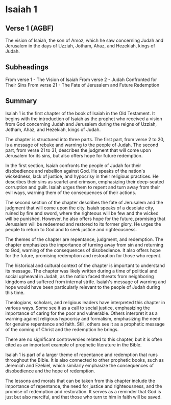 # Isaiah 1

## Verse 1 (AGBF)

The vision of Isaiah, the son of Amoz, which he saw concerning Judah and Jerusalem in the days of Uzziah, Jotham, Ahaz, and Hezekiah, kings of Judah.

## Subheadings

From verse 1 - The Vision of Isaiah
From verse 2 - Judah Confronted for Their Sins
From verse 21 - The Fate of Jerusalem and Future Redemption

## Summary

Isaiah 1 is the first chapter of the book of Isaiah in the Old Testament. It begins with the introduction of Isaiah as the prophet who received a vision from God concerning Judah and Jerusalem during the reigns of Uzziah, Jotham, Ahaz, and Hezekiah, kings of Judah.

The chapter is structured into three parts. The first part, from verse 2 to 20, is a message of rebuke and warning to the people of Judah. The second part, from verse 21 to 31, describes the judgment that will come upon Jerusalem for its sins, but also offers hope for future redemption.

In the first section, Isaiah confronts the people of Judah for their disobedience and rebellion against God. He speaks of the nation's wickedness, lack of justice, and hypocrisy in their religious practices. He describes their sins as scarlet and crimson, emphasizing their deep-seated corruption and guilt. Isaiah urges them to repent and turn away from their evil ways, warning them of the consequences of their actions.

The second section of the chapter describes the fate of Jerusalem and the judgment that will come upon the city. Isaiah speaks of a desolate city, ruined by fire and sword, where the righteous will be few and the wicked will be punished. However, he also offers hope for the future, promising that Jerusalem will be redeemed and restored to its former glory. He urges the people to return to God and to seek justice and righteousness.

The themes of the chapter are repentance, judgment, and redemption. The chapter emphasizes the importance of turning away from sin and returning to God, warning of the consequences of disobedience. It also offers hope for the future, promising redemption and restoration for those who repent.

The historical and cultural context of the chapter is important to understand its message. The chapter was likely written during a time of political and social upheaval in Judah, as the nation faced threats from neighboring kingdoms and suffered from internal strife. Isaiah's message of warning and hope would have been particularly relevant to the people of Judah during this time.

Theologians, scholars, and religious leaders have interpreted this chapter in various ways. Some see it as a call to social justice, emphasizing the importance of caring for the poor and vulnerable. Others interpret it as a warning against religious hypocrisy and formalism, emphasizing the need for genuine repentance and faith. Still, others see it as a prophetic message of the coming of Christ and the redemption he brings.

There are no significant controversies related to this chapter, but it is often cited as an important example of prophetic literature in the Bible.

Isaiah 1 is part of a larger theme of repentance and redemption that runs throughout the Bible. It is also connected to other prophetic books, such as Jeremiah and Ezekiel, which similarly emphasize the consequences of disobedience and the hope of redemption.

The lessons and morals that can be taken from this chapter include the importance of repentance, the need for justice and righteousness, and the promise of redemption and restoration. It serves as a reminder that God is just but also merciful, and that those who turn to him in faith will be saved.